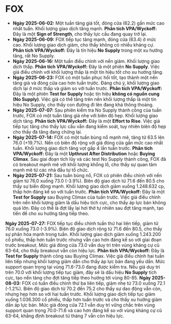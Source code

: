 # FOX

- **Ngày 2025-06-02:** Một tuần tăng giá tốt, đóng cửa (62.2) gần mức cao nhất tuần. Khối lượng giao dịch tăng mạnh. **Phân tích VPA/Wyckoff:** Đây là một **Sign of Strength**, cho thấy lực cầu đang quay trở lại.
- **Ngày 2025-06-09:** FOX tiếp tục tăng mạnh, đóng cửa (63.4) ở mức cao. Khối lượng giao dịch giảm, cho thấy không có nhiều kháng cự. **Phân tích VPA/Wyckoff:** Đây là tín hiệu **No Supply** trong một xu hướng tăng, rất No Supply.
- **Ngày 2025-06-16:** Một tuần điều chỉnh với nến giảm. Khối lượng giao dịch thấp. **Phân tích VPA/Wyckoff:** Đây là một phiên **No Supply**. Việc giá điều chỉnh với khối lượng thấp là một tín hiệu tốt cho xu hướng tăng.
- **Ngày 2025-06-23:** FOX có một tuần phục hồi tốt, tạo thành một nến tăng giá và đóng cửa cao hơn tuần trước. Đáng chú ý, khối lượng giao dịch lại ở mức thấp và giảm so với tuần trước. **Phân tích VPA/Wyckoff:** Đây là một phiên **Test for Supply** hoặc tín hiệu **không có nguồn cung (No Supply)**. Việc giá có thể tăng trên nền khối lượng thấp là một tín hiệu No Supply, cho thấy con đường đi lên đang khá thông thoáng.
- **Ngày 2025-07-07:** Sau phiên kiểm tra No Supply thành công của tuần trước, FOX có một tuần tăng giá nhẹ với biên độ hẹp. Khối lượng giao dịch tăng. **Phân tích VPA/Wyckoff:** Đây là một **Effort to Rise**. Việc giá tiếp tục tăng cho thấy lực cầu vẫn đang kiểm soát, tuy nhiên biên độ hẹp cho thấy đà tăng đang chững lại.
- **Ngày 2025-07-14:** FOX có một tuần bùng nổ mạnh mẽ, tăng từ 63.5 lên 76.0 (+19.7%). Nến có biên độ rộng với giá đóng cửa gần mức cao nhất tuần. Khối lượng giao dịch tăng vọt gấp 4 lần tuần trước. **Phân tích VPA/Wyckoff:** Đây là một **Upthrust After Distribution** hoặc **Buying Climax**. Sau giai đoạn tích lũy và các test No Supply thành công, FOX đã có breakout mạnh mẽ với khối lượng khổng lồ, cho thấy sự quan tâm mạnh mẽ từ các nhà đầu tư tổ chức.
- **Ngày 2025-07-21:** Sau tuần bùng nổ, FOX có phiên điều chỉnh với nến giảm từ 76.0 xuống 73.0 (-3.9%). Biên độ giao dịch từ 71.6 đến 80.5 cho thấy sự biến động mạnh. Khối lượng giao dịch giảm xuống 1.248.632 cp, thấp hơn đáng kể so với tuần trước. **Phân tích VPA/Wyckoff:** Đây là một **Test for Supply** sau Buying Climax của tuần trước. Việc giá điều chỉnh trên nền khối lượng giảm là dấu hiệu tích cực, cho thấy áp lực bán không quá lớn. Đây có thể là đợt lấy lại hơi thở tự nhiên sau đợt tăng mạnh, tạo tiền đề cho xu hướng tăng tiếp theo.


**Ngày 2025-07-27:** FOX tiếp tục điều chỉnh tuần thứ hai liên tiếp, giảm từ 76.0 xuống 73.0 (-3.9%). Biên độ giao dịch rộng từ 71.6 đến 80.5, cho thấy sự phân hóa mạnh trong tuần. Khối lượng giao dịch giảm xuống 1.243.200 cổ phiếu, thấp hơn tuần trước nhưng vẫn cao hơn đáng kể so với giai đoạn trước breakout. Mức giá đóng cửa 73.0 vẫn duy trì trên vùng kháng cự cũ 63-64, cho thấy breakout vẫn còn hiệu lực. **Phân tích VPA/Wyckoff:** Đây là **Test for Supply** thành công sau Buying Climax. Việc giá điều chỉnh hai tuần liên tiếp nhưng khối lượng giảm dần cho thấy áp lực bán đang yếu dần. Mức support quan trọng tại vùng 71.6-73.0 đang được kiểm tra. Nếu giá duy trì trên 70.0 với khối lượng tiếp tục giảm, đây sẽ là dấu hiệu **No Supply** tích cực, tạo nền tảng cho đợt tăng tiếp theo hướng tới vùng 80-85.
**Ngày 2025-08-03:** FOX có tuần điều chỉnh thứ ba liên tiếp, giảm nhẹ từ 73.0 xuống 72.1 (-1.2%). Biên độ giao dịch từ 70.2 đến 75.2 cho thấy sự dao động vẫn còn, nhưng hẹp hơn so với hai tuần trước. Khối lượng giao dịch tiếp tục giảm xuống 1.036.300 cổ phiếu, thấp hơn tuần trước và cho thấy xu hướng giảm dần áp lực bán. Mức giá đóng cửa 72.1 vẫn duy trì vững chắc trên vùng support quan trọng 70.0-71.6 và cao hơn đáng kể so với vùng kháng cự cũ 63-64, khẳng định breakout từ tháng 7 vẫn còn hiệu lực.
